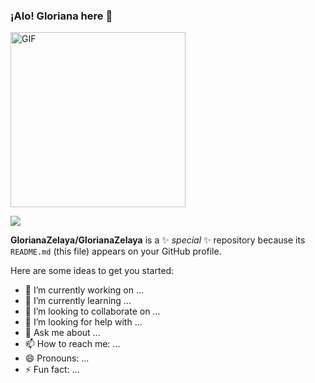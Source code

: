 ### ¡Alo! Gloriana here 👋

<img alt="GIF" src="https://static.wikia.nocookie.net/cult-of-the-lamb/images/a/ad/Lamb_Eat_Good.gif/revision/latest?cb=20221123203734" height="280" />

![](https://github.com/GlorianaZelaya/[Your_GIF_Name.gif](https://static.wikia.nocookie.net/cult-of-the-lamb/images/a/ad/Lamb_Eat_Good.gif/revision/latest?cb=20221123203734))


**GlorianaZelaya/GlorianaZelaya** is a ✨ _special_ ✨ repository because its `README.md` (this file) appears on your GitHub profile.

Here are some ideas to get you started:

- 🔭 I’m currently working on ...
- 🌱 I’m currently learning ...
- 👯 I’m looking to collaborate on ...
- 🤔 I’m looking for help with ...
- 💬 Ask me about ...
- 📫 How to reach me: ...
- 😄 Pronouns: ...
- ⚡ Fun fact: ...

